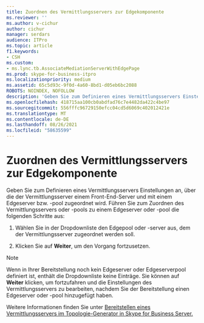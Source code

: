 ```yaml
---
title: Zuordnen des Vermittlungsservers zur Edgekomponente
ms.reviewer: ''
ms.author: v-cichur
author: cichur
manager: serdars
audience: ITPro
ms.topic: article
f1.keywords:
- CSH
ms.custom:
- ms.lync.tb.AssociateMediationServerWithEdgePage
ms.prod: skype-for-business-itpro
ms.localizationpriority: medium
ms.assetid: 65c5d93c-9f0d-4a60-8bd1-d05eb6bc2088
ROBOTS: NOINDEX, NOFOLLOW
description: 'Geben Sie zum Definieren eines Vermittlungsservers Einstellungen an, über die der Vermittlungsserver einem Front-End-Server und mit einem Edgeserver bzw. -pool zugeordnet wird. Führen Sie zum Zuordnen des Vermittlungsservers oder -pools zu einem Edgeserver oder -pool die folgenden Schritte aus:'
ms.openlocfilehash: 418715aa100cb0abdfad76c7e4482da422c4be97
ms.sourcegitcommit: 556fffc96729150efcc04cd5d6069c402012421e
ms.translationtype: MT
ms.contentlocale: de-DE
ms.lasthandoff: 08/26/2021
ms.locfileid: "58635599"
---
```

# <a name="associate-mediation-server-with-edge"></a>Zuordnen des Vermittlungsservers zur Edgekomponente
 
Geben Sie zum Definieren eines Vermittlungsservers Einstellungen an, über die der Vermittlungsserver einem Front-End-Server und mit einem Edgeserver bzw. -pool zugeordnet wird. Führen Sie zum Zuordnen des Vermittlungsservers oder -pools zu einem Edgeserver oder -pool die folgenden Schritte aus:
  
1. Wählen Sie in der Dropdownliste den Edgepool oder -server aus, dem der Vermittlungsserver zugeordnet werden soll.
    
2. Klicken Sie auf **Weiter**, um den Vorgang fortzusetzen.
    
> [!NOTE]
> Wenn in Ihrer Bereitstellung noch kein Edgeserver oder Edgeserverpool definiert ist, enthält die Dropdownliste keine Einträge. Sie können auf **Weiter** klicken, um fortzufahren und die Einstellungen des Vermittlungsservers zu bearbeiten, nachdem Sie der Bereitstellung einen Edgeserver oder -pool hinzugefügt haben.
  
Weitere Informationen finden Sie unter [Bereitstellen eines Vermittlungsservers im Topologie-Generator in Skype for Business Server.](../../../deploy/deploy-enterprise-voice/deploy-a-mediation-server.md)
  

